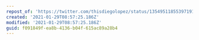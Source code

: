 ```yaml
---
repost_of: 'https://twitter.com/thisdiegolopez/status/1354951185539719181?s=20'
created: '2021-01-29T08:57:25.186Z'
modified: '2021-01-29T08:57:25.186Z'
guid: f091849f-ea8b-4136-b04f-615ac89a28b4
---
```

 
